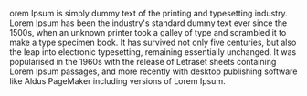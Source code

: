 orem Ipsum is simply dummy text of the printing and
typesetting industry. Lorem Ipsum has been the industry's
standard dummy text ever since the 1500s, when an unknown
printer took a galley of type and scrambled it to make a
type specimen book. It has survived not only five
centuries, but also the leap into electronic typesetting,
remaining essentially unchanged. It was popularised in the
1960s with the release of Letraset sheets containing Lorem
Ipsum passages, and more recently with desktop publishing
software like Aldus PageMaker including versions of Lorem
Ipsum.